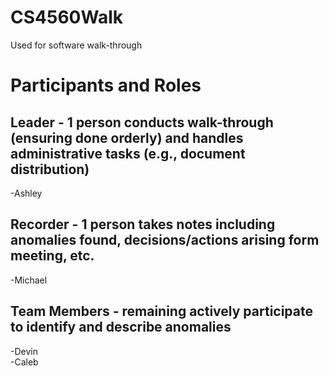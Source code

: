 # CS4560Walk
Used for software walk-through

# Participants and Roles

## Leader - 1 person conducts walk-through (ensuring done orderly) and handles administrative tasks (e.g., document distribution)
-Ashley 

## Recorder - 1 person takes notes including anomalies found, decisions/actions arising form meeting, etc.
-Michael 

## Team Members - remaining actively participate to identify and describe anomalies
-Devin  
-Caleb  





